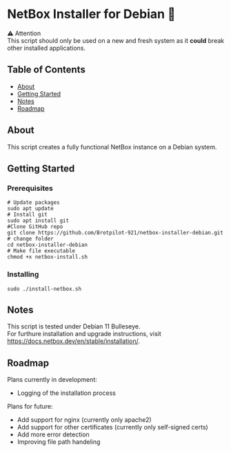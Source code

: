 # NetBox Installer for Debian 🐧

⚠️ Attention<br>
This script should only be used on a new and fresh system as it **could** break other installed applications.

## Table of Contents

- [About](#about)
- [Getting Started](#getting_started)
- [Notes](#notes)
- [Roadmap](#roadmap)

## About <a name = "about"></a>

This script creates a fully functional NetBox instance on a Debian system.

## Getting Started <a name = "getting_started"></a>

### Prerequisites
```shell
# Update packages
sudo apt update
# Install git
sudo apt install git
#Clone GitHub repo
git clone https://github.com/Brotpilot-921/netbox-installer-debian.git
# change folder 
cd netbox-installer-debian
# Make file executable
chmod +x netbox-install.sh
```

### Installing
```shell
sudo ./install-netbox.sh
```

## Notes <a name = "notes"></a>

This script is tested under Debian 11 Bulleseye.<br>
For furthure installation and upgrade instructions, visit https://docs.netbox.dev/en/stable/installation/.


## Roadmap <a name = "roadmap"></a>

Plans currently in development:
- Logging of the installation process

Plans for future:
- Add support for nginx (currently only apache2)
- Add support for other certificates (currently only self-signed certs)
- Add more error detection
- Improving file path handeling